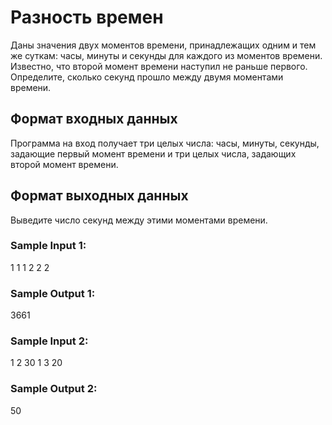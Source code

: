 # Разность времен

Даны значения двух моментов времени, принадлежащих одним и тем же суткам: часы, минуты и секунды для каждого из моментов времени. Известно, что второй момент времени наступил не раньше первого. Определите, сколько секунд прошло между двумя моментами времени.

## Формат входных данных

Программа на вход получает три целых числа: часы, минуты, секунды, задающие первый момент времени и три целых числа, задающих второй момент времени.

## Формат выходных данных

Выведите число секунд между этими моментами времени.

### Sample Input 1:

1
1
1
2
2
2
### Sample Output 1:

3661
### Sample Input 2:

1
2
30
1
3
20
### Sample Output 2:

50
